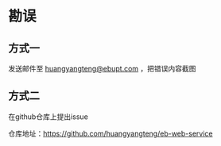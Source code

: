 # 勘误

## 方式一

发送邮件至 huangyangteng@ebupt.com ，把错误内容截图

## 方式二

在github仓库上提出issue

仓库地址：https://github.com/huangyangteng/eb-web-service